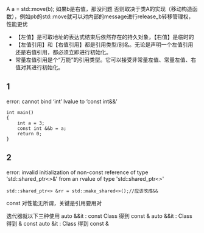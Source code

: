 A a = std::move(b);
如果b是右值，那没问题
否则取决于类A的实现（移动构造函数），例如pb的std::move就可以对内部的message进行release_b转移管理权，性能更优

* 【左值】是可取地址的表达式结束后依然存在的持久对象，【右值】是临时的
* 【左值引用】和【右值引用】都是引用类型/别名。无论是声明一个左值引用还是右值引用，都必须立即进行初始化。
* 常量左值引用是个“万能”的引用类型。它可以接受非常量左值、常量左值、右值对其进行初始化。

## 1
error: cannot bind ‘int’ lvalue to ‘const int&&’
```
int main()
{
    int a = 3;
    const int &&b = a;
    return 0;
}
```
## 2
error: invalid initialization of non-const reference of type 'std::shared_ptr<>&' from an rvalue of type 'std::shared_ptr<>'
```
std::shared_ptr<> &rr = std::make_shared<>();//应该改成&&
```


const 对性能无所谓，关键是引用要用对

迭代器就以下三种使用
auto &&it : const Class 得到 const &
auto &&it : Class 得到 &
const auto &it : Class 得到 const &